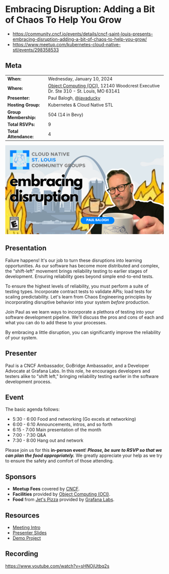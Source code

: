 # Embracing Disruption: Adding a Bit of Chaos To Help You Grow

- https://community.cncf.io/events/details/cncf-saint-louis-presents-embracing-disruption-adding-a-bit-of-chaos-to-help-you-grow/
- https://www.meetup.com/kubernetes-cloud-native-stl/events/298358533

## Meta 
| | |
| --- | --- |
| **When:** | Wednesday, January 10, 2024 |
| **Where:** | [Object Computing (OCI)](https://objectcomputing.com/), 12140 Woodcrest Executive Dr. Ste 310 - St. Louis, MO 63141 |
| **Presenter:** | Paul Balogh, [@javaducky](https://twitter.com/javaducky) |
| **Hosting Group:** | Kubernetes &amp; Cloud Native STL |
| **Group Membership:** | 504 (14 in Bevy) |
| **Total RSVPs:** | 9 |
| **Total Attendance:** | 4 |

![](images/embracing-disruption.png)

## Presentation
Failure happens! It's our job to turn these disruptions into learning opportunities. As our software has become more distributed and complex, the "shift-left" movement brings reliability testing to earlier stages of development. Ensuring reliability goes beyond simple end-to-end tests.

To ensure the highest levels of reliability, you must perform a suite of testing types. Incorporate contract tests to validate APIs; load tests for scaling predictability. Let's learn from Chaos Engineering principles by incorporating disruptive behavior into your system _before_ production. 

Join Paul as we learn ways to incorporate a plethora of testing into your software development pipeline. We'll discuss the pros and cons of each and what you can do to add these to your processes. 

By embracing a little disruption, you can significantly improve the reliability of your system.

## Presenter
Paul is a CNCF Ambassador, GoBridge Ambassador, and a Developer Advocate at Grafana Labs. In this role, he encourages developers and testers alike to "shift left," bringing reliability testing earlier in the software development process. 

## Event
The basic agenda follows:
* 5:30 - 6:00 Food and networking (Go excels at networking)
* 6:00 - 6:10 Announcements, intros, and so forth
* 6:15 - 7:00 Main presentation of the month
* 7:00 - 7:30 Q&A
* 7:30 - 8:00 Hang out and network

Please join us for this **in-person event**! **_Please, be sure to RSVP so that we can plan the food appropriately._** We greatly appreciate your help as we try to ensure the safety and comfort of those attending.

## Sponsors
* **Meetup Fees** covered by [CNCF](https://www.cncf.io/).
* **Facilities** provided by [Object Computing (OCI)](https://objectcomputing.com/).
* **Food** from [Jet's Pizza](https://www.jetspizza.com/) provided by [Grafana Labs](https://grafana.com/).

## Resources
* [Meeting Intro](Meeting-Intro.pdf)
* [Presenter Slides](Embracing%20Disruption-Adding%20a%20Bit%20of%20Chaos%20to%20Help%20You%20Grow.pdf)
* [Demo Project](https://github.com/javaducky/demo-xk6-disruptor)

## Recording
https://www.youtube.com/watch?v=sHNOjUtbq2s
